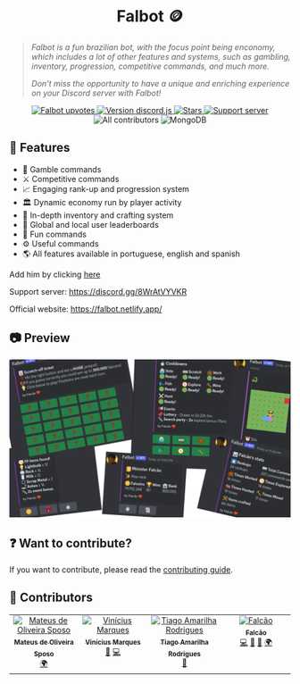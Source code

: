 <h1 align="center"> Falbot 🪙 </h1>
<blockquote>
<p><i>
Falbot is a fun brazilian bot, with the focus point being enconomy, which includes a lot of other features and systems, such as gambling, inventory, progression, competitive commands, and much more. 

Don’t miss the opportunity to have a unique and enriching experience on your Discord server with Falbot!
</i></p>
</blockquote>

<p align="center">
    <a title="Top.gg page" href="https://top.gg/bot/742331813539872798">
        <img src="https://top.gg/api/widget/upvotes/742331813539872798.svg" alt="Falbot upvotes">
    </a>
    <a title="Version discord.js" href="https://www.npmjs.com/package/discord.js">
        <img src="https://img.shields.io/badge/discord.js-v14.9.0-blue.svg?logo=npm" alt="Version discord.js">
    </a>
    <a title="Stars" href="https://github.com/falcao-g/falbot">
        <img src="https://img.shields.io/github/stars/falcao-g/falbot" alt="Stars">
    </a>
    <a title="Support server" href="https://discord.gg/8WrAtVYVKR">
        <img src="https://img.shields.io/discord/742332099788275732.svg?&logo=discord&logoColor=ffffff&color=7389D8&labelColor=6A7EC2&label=Support" alt="Support server">
    </a>
    <img src="https://img.shields.io/github/all-contributors/falcao-g/Falbot?color=ee8449&style=flat-square" alt="All contributors">
    <img src="https://img.shields.io/badge/MongoDB--darkgreen.svg?logo=mongodb" alt="MongoDB">
</p>

## 🚀 Features

- 🎲 Gamble commands
- ⚔️ Competitive commands
- 📈 Engaging rank-up and progression system
- 🏛️ Dynamic economy run by player activity
- 🎒 In-depth inventory and crafting system
- 👑 Global and local user leaderboards
- 🎉 Fun commands
- ⚙️ Useful commands
- 🌎 All features available in portuguese, english and spanish

Add him by clicking [here](https://discord.com/api/oauth2/authorize?client_id=742331813539872798&permissions=0&scope=bot%20applications.commands)

Support server: <https://discord.gg/8WrAtVYVKR>

Official website: <https://falbot.netlify.app/>

## 📷 Preview

<img src='./src/assets/preview.png'>

## ❓ Want to contribute?

If you want to contribute, please read the [contributing guide](CONTRIBUTING.md).

## 🤝 Contributors

<!-- ALL-CONTRIBUTORS-LIST:START - Do not remove or modify this section -->
<!-- prettier-ignore-start -->
<!-- markdownlint-disable -->
<table>
  <tbody>
    <tr>
      <td align="center" valign="top" width="14.28%"><a href="https://github.com/mateus-sposo"><img src="https://avatars.githubusercontent.com/u/133553167?v=4?s=100" width="100px;" alt="Mateus de Oliveira Sposo"/><br /><sub><b>Mateus de Oliveira Sposo</b></sub></a><br /><a href="#translation-mateus-sposo" title="Translation">🌍</a></td>
      <td align="center" valign="top" width="14.28%"><a href="https://github.com/Vinicius-Marques6"><img src="https://avatars.githubusercontent.com/u/56037523?v=4?s=100" width="100px;" alt="Vinícius Marques"/><br /><sub><b>Vinícius Marques</b></sub></a><br /><a href="#bug-Vinicius-Marques6" title="Bug reports">🐛</a> <a href="#code-Vinicius-Marques6" title="Code">💻</a></td>
      <td align="center" valign="top" width="14.28%"><a href="https://www.linkedin.com/in/tiago-amarilha-rodrigues-a7a6b31b8/"><img src="https://avatars.githubusercontent.com/u/34931192?v=4?s=100" width="100px;" alt="Tiago Amarilha Rodrigues"/><br /><sub><b>Tiago Amarilha Rodrigues</b></sub></a><br /><a href="#doc-AmarilhaTiago" title="Documentation">📖</a></td>
      <td align="center" valign="top" width="14.28%"><a href="https://falbot.netlify.app/"><img src="https://avatars.githubusercontent.com/u/60127788?v=4?s=100" width="100px;" alt="Falcão"/><br /><sub><b>Falcão</b></sub></a><br /><a href="#code-falcao-g" title="Code">💻</a> <a href="#doc-falcao-g" title="Documentation">📖</a> <a href="#bug-falcao-g" title="Bug reports">🐛</a> <a href="#translation-falcao-g" title="Translation">🌍</a></td>
    </tr>
  </tbody>
</table>

<!-- markdownlint-restore -->
<!-- prettier-ignore-end -->

<!-- ALL-CONTRIBUTORS-LIST:END -->
